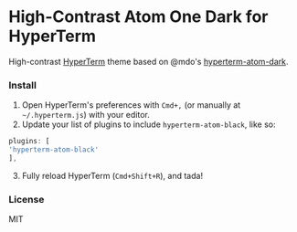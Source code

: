 # High-Contrast Atom One Dark for HyperTerm

High-contrast [HyperTerm](https://hyperterm.org) theme based on @mdo's [hyperterm-atom-dark](https://github.com/mdo/hyperterm-atom-dark).

### Install

1. Open HyperTerm's preferences with `Cmd+,` (or manually at `~/.hyperterm.js`) with your editor.
2. Update your list of plugins to include `hyperterm-atom-black`, like so:

  ```js
plugins: [
  'hyperterm-atom-black'
],
```
3. Fully reload HyperTerm (`Cmd+Shift+R`), and tada!

### License

MIT
